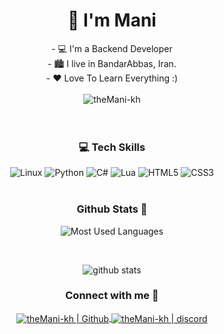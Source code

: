 <h1 align="center">👋 I'm Mani</h1>
<div align="center">
- 💻 I'm a Backend Developer
<br />
- 🏙 I live in BandarAbbas, Iran.
<br />
- ❤ Love To Learn Everything :)
</div>
<br />


<div align="center">
<img src="https://komarev.com/ghpvc/?username=theMani-kh&label=Profile%20views&color=3E98B4&style=for-the-badge&" alt="theMani-kh" />
</div>

<br />
<br />

<h3 align="center">💻 Tech Skills</h3>
<div align="center">
<img alt="Linux" title="Linux"  src="http://img.shields.io/badge/-Linux-FCC624?style=flat-square&logo=Linux&logoColor=000000" />
<img  alt="Python" title="Python"  src="http://img.shields.io/badge/-Python-3776AB?style=flat-square&logo=python&logoColor=ffffff" />
<img  alt="C#" title="CSharp"  src="https://img.shields.io/badge/-Csharp-9E0DFF?style=flat-square&logo=Csharp&logoColor=000000" />
<img  alt="Lua" title="Lua"  src="http://img.shields.io/badge/-Lua-2C2D72?style=flat-square&logo=Lua&logoColor=FFFFFF" />
<img  alt="HTML5" title="HTML5"  src="http://img.shields.io/badge/-HTML5-E34F26?style=flat-square&logo=HTML5&logoColor=FFFFFF" />
<img alt="CSS3" title="CSS3"  src="http://img.shields.io/badge/-CSS3-1572B6?style=flat-square&logo=CSS3&logoColor=FFFFFF" />
</div>
<br />

<h3 align="center">Github Stats 🧭</h3>
<div align="center">

![Most Used Languages](https://github-readme-stats.vercel.app/api/top-langs/?username=theMani-kh&langs_count=10&layout=compact&theme=react&hide_border=true&bg_color=0D1117&title_color=3E98B4&icon_color=3E98B4)
  
<br />

![github stats](https://github-readme-stats.vercel.app/api?username=theMani-kh&theme=gruvbox_duo&show_icons=true&include_all_commits=true&count_private=true&theme=react&hide_border=true&bg_color=0D1117&title_color=3E98B4&icon_color=3E98B4)
<br />
</div>


<h3 align="center">Connect with me 📩</h3>
<div align="center">
<a href="https://github.com/theMani-kh">
<img align="center" alt="theMani-kh | Github"  src="http://img.shields.io/badge/-Github-181717?style=flat-square&logo=github&logoColor=FFFFFF" />
</a>
<a href="https://discord.gg/zQgx3R7GAf">
<img align="center" alt="theMani-kh | discord"  src="http://img.shields.io/badge/-Discord-7289DA?style=flat-square&logo=discord&logoColor=FFFFFF" />
</a>
</div>


[github]: https://github.com/theMani-kh
[discord]: https://discord.gg/zQgx3R7GAf
